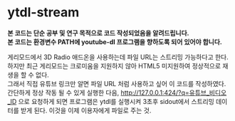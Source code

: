 # ytdl-stream

__본 코드는 단순 공부 및 연구 목적으로 코드 작성되었음을 알려드립니다.__    
__본 코드는 환경변수 PATH에 youtube-dl 프로그램을 향하도록 되어 있어야 합니다.__

게리모드에서 3D Radio 애드온을 사용하는데 파일 URL는 스트리밍 가능하다고 한다. 하지만 최근 게리모드는 크로미움을 지원하지 않아 HTML5 미지원하여 정상적으로 재생을 할 수 없다.    
그래서 직접 유튜브 링크만 알면 파일 URL 처럼 사용하고 싶어 이 코드를 작성하였다.
<br>
간단하게 정상 작동 될 수 있게 실행한 다음, http://127.0.0.1:424/?q=유튜브_비디오_ID 으로 요청하게 되면 프로그램은 ytdl를 실행시켜 3초후 sidout에서 스트리밍 데이터를 받게 된다. 이것을 이제 이용자에게 파일로 주는 것.
